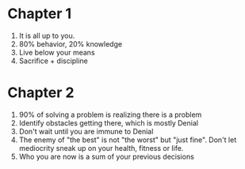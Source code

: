 # Chapter 1

1. It is all up to you.
2. 80% behavior, 20% knowledge
3. Live below your means
4. Sacrifice + discipline

# Chapter 2

1. 90% of solving a problem is realizing there is a problem
2. Identify obstacles getting there, which is mostly Denial
3. Don't wait until you are immune to Denial
4. The enemy of "the best" is not "the worst" but "just fine". Don't let mediocrity sneak up on your health, fitness or life. 
5. Who you are now is a sum of your previous decisions


